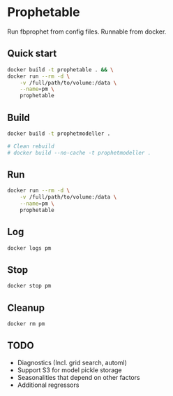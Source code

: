 # Prophetable

Run fbprophet from config files. Runnable from docker.

## Quick start

```sh
docker build -t prophetable . && \
docker run --rm -d \
    -v /full/path/to/volume:/data \
    --name=pm \
    prophetable
```

## Build

```sh
docker build -t prophetmodeller .

# Clean rebuild
# docker build --no-cache -t prophetmodeller .
```

## Run

```sh
docker run --rm -d \
    -v /full/path/to/volume:/data \
    --name=pm \
    prophetable
```

## Log

```sh
docker logs pm
```

## Stop

```sh
docker stop pm
```

## Cleanup

```sh
docker rm pm
```

## TODO

- Diagnostics (Incl. grid search, automl)
- Support S3 for model pickle storage
- Seasonalities that depend on other factors
- Additional regressors
